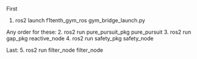 First
1. ros2 launch f1tenth_gym_ros gym_bridge_launch.py

Any order for these:
2. ros2 run pure_pursuit_pkg pure_pursuit
3. ros2 run gap_pkg reactive_node
4. ros2 run safety_pkg safety_node

Last:
5. ros2 run filter_node filter_node
